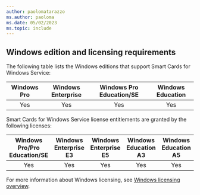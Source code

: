 ```yaml
---
author: paolomatarazzo
ms.author: paoloma
ms.date: 05/02/2023
ms.topic: include
---
```


## Windows edition and licensing requirements

The following table lists the Windows editions that support Smart Cards for Windows Service:

|Windows Pro|Windows Enterprise|Windows Pro Education/SE|Windows Education|
|:---:|:---:|:---:|:---:|
|Yes|Yes|Yes|Yes|

Smart Cards for Windows Service license entitlements are granted by the following licenses:

|Windows Pro/Pro Education/SE|Windows Enterprise E3|Windows Enterprise E5|Windows Education A3|Windows Education A5|
|:---:|:---:|:---:|:---:|:---:|
|Yes|Yes|Yes|Yes|Yes|

For more information about Windows licensing, see [Windows licensing overview](/windows/whats-new/windows-licensing).

